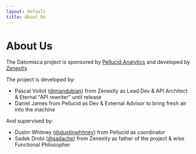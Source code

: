 ```yaml
---
layout: default
title: About Us
---
```


# About Us

The Datomisca project is sponsored by [Pellucid Analytics](http://www.pellucidanalytics.com) and developed by [Zenexity](http://www.zenexity.com).

The project is developed by:

- Pascal Voitot ([@mandubian](https://twitter.com/mandubian)) from Zenexity as Lead Dev & API Architect & Eternal "API rewriter" until release
- Daniel James from Pellucid as Dev & External Advisor to bring fresh air into the machine

And supervised by:

- Dustin Whitney ([@dustinwhitney](https://twitter.com/dustinwhitney)) from Pellucid as coordinator
- Sadek Drobi ([@sadache](https://twitter.com/sadache)) from Zenexity as father of the project & wise Functional Philosopher


